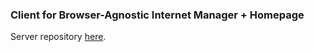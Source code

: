 ### Client for Browser-Agnostic Internet Manager + Homepage

Server repository [here](https://github.com/sgerpdx/dashboard-server).

